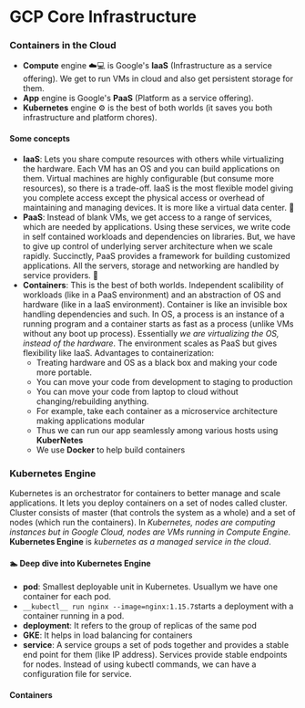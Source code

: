 # GCP Core Infrastructure

### Containers in the Cloud 

* __Compute__ engine :cloud::computer: is Google's __IaaS__ (Infrastructure as a service offering). We get to run VMs in cloud and also get persistent storage for them.
* __App__ engine is Google's __PaaS__ (Platform as a service offering). 
* __Kubernetes__ engine :gear: is the best of both worlds (it saves you both infrastructure and platform chores).

#### Some concepts

* __IaaS__: Lets you share compute resources with others while virtualizing the hardware. Each VM has an OS and you can build applications on them. Virtual machines are highly configurable (but consume more resources), so there is a trade-off. IaaS is the most flexible model giving you complete access except the physical access or overhead of maintaining and managing devices. It is more like a virtual data center. :bank:
* __PaaS__: Instead of blank VMs, we get access to a range of services, which are needed by applications. Using these services, we write code in self contained workloads and dependencies on libraries. But, we have to give up control of underlying server architecture when we scale rapidly. Succinctly, PaaS provides a framework for building customized applications. All the servers, storage and networking are handled by service providers. :school:
* __Containers__: This is the best of both worlds. Independent scalibility of workloads (like in a PaaS environment) and an abstraction of OS and hardware (like in a IaaS environment). Container is like an invisible box handling dependencies and such. In OS, a process is an instance of a running program and a container starts as fast as a process (unlike VMs without any boot up process). Essentially *we are virtualizing the OS, instead of the hardware*. The environment scales as PaaS but gives flexibility like IaaS. Advantages to containerization:
  * Treating hardware and OS as a black box and making your code more portable.
  * You can move your code from development to staging to production 
  * You can move your code from laptop to cloud without changing/rebuilding anything.
  * For example, take each container as a microservice architecture making applications modular
  * Thus we can run our app seamlessly among various hosts using __KuberNetes__
  * We use __Docker__ to help build containers

### Kubernetes Engine

Kubernetes is an orchestrator for containers to better manage and scale applications. It lets you deploy containers on a set of nodes called cluster. Cluster consists of master (that controls the system as a whole) and a set of nodes (which run the containers). In *Kubernetes, nodes are computing instances but in Google Cloud, nodes are VMs running in Compute Engine.* __Kubernetes Engine__ is *kubernetes as a managed service in the cloud*.

#### :swimmer: Deep dive into Kubernetes Engine

* __pod__: Smallest deployable unit in Kubernetes. Usuallym we have one container for each pod. 
* `__kubectl__ run nginx --image=nginx:1.15.7`starts a deployment with a container running in a pod.
* __deployment__: It refers to the group of replicas of the same pod
* __GKE__: It helps in load balancing for containers
* __service__: A service groups a set of pods together and provides a stable end point for them (like IP address). Services provide stable endpoints for nodes.
Instead of using kubectl commands, we can have a configuration file for service.

#### Containers

